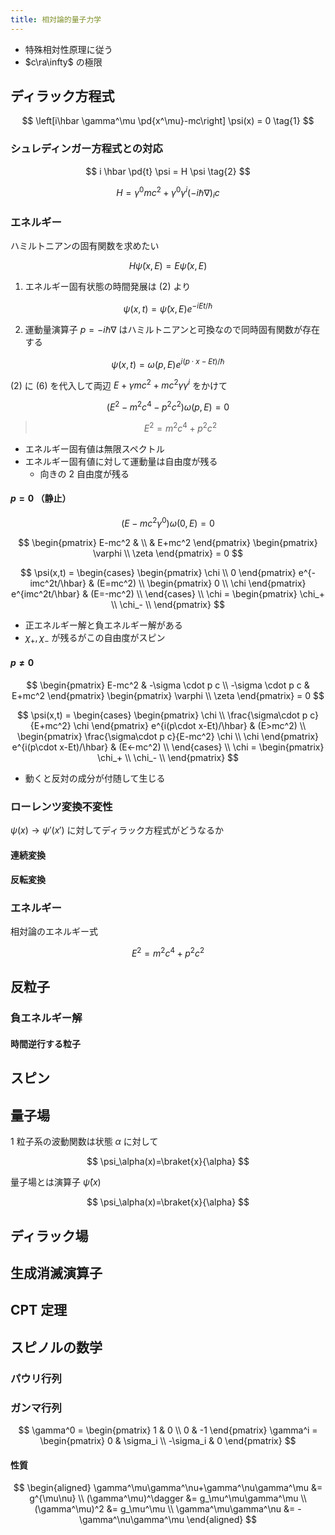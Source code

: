 ```yaml
---
title: 相対論的量子力学
---
```


$$
\newcommand{\d}[2][]{\frac{\mathrm{d} #1}{\mathrm{d} #2}}
\newcommand{\pd}[2][]{\frac{\partial #1}{\partial #2}}
\newcommand{\bra}[1]{\left\langle #1 \right|}
\newcommand{\ket}[1]{\left|#1 \right\rangle}
\newcommand{\braket}[2]{\left\langle #1 \middle|#2 \right\rangle}
$$

- 特殊相対性原理に従う
- $c\ra\infty$ の極限

## ディラック方程式

$$
\left[i\hbar \gamma^\mu \pd{x^\mu}-mc\right] \psi(x) = 0 \tag{1}
$$

### シュレディンガー方程式との対応

$$
i \hbar \pd{t} \psi = H \psi \tag{2}
$$

$$
H = \gamma^0 mc^2 + \gamma^0\gamma^i (-i\hbar \nabla)_i c \tag{3}
$$

### エネルギー

ハミルトニアンの固有関数を求めたい

$$
H\tilde{\psi}(x,E) = E\tilde{\psi}(x,E) \tag{4}
$$

1. エネルギー固有状態の時間発展は (2) より

$$
\psi(x,t) = \tilde{\psi}(x,E)e^{-iEt/\hbar} \tag{5}
$$

2. 運動量演算子 $p=-i\hbar \nabla$ はハミルトニアンと可換なので同時固有関数が存在する

$$
\psi(x,t) = \omega(p,E) e^{i(p\cdot x-Et)/\hbar} \tag{6}
$$

(2) に (6) を代入して両辺 $E+\gamma mc^2+mc^2\gamma\gamma^i$ をかけて

$$
(E^2-m^2c^4-p^2c^2)\omega(p,E)=0
$$

> $$
> E^2 = m^2c^4 + p^2c^2
> $$

- エネルギー固有値は無限スペクトル
- エネルギー固有値に対して運動量は自由度が残る
  - 向きの 2 自由度が残る

#### $p=0$ （静止）

$$
(E-mc^2\gamma^0)\omega(0,E)=0
$$

$$
\begin{pmatrix} E-mc^2 & \\ & E+mc^2 \end{pmatrix}
\begin{pmatrix} \varphi \\ \zeta \end{pmatrix} = 0
$$

$$
\psi(x,t) = \begin{cases}
\begin{pmatrix} \chi \\ 0  \end{pmatrix} e^{-imc^2t/\hbar} & (E=mc^2) \\
\begin{pmatrix} 0 \\ \chi  \end{pmatrix} e^{imc^2t/\hbar} & (E=-mc^2) \\
\end{cases} \\
\chi = \begin{pmatrix} \chi_+ \\ \chi_- \\ \end{pmatrix}
$$

- 正エネルギー解と負エネルギー解がある
- $\chi_+,\chi_-$ が残るがこの自由度がスピン

#### $p\neq 0$

$$
\begin{pmatrix} E-mc^2 & -\sigma \cdot p c \\ -\sigma \cdot p c & E+mc^2 \end{pmatrix}
\begin{pmatrix} \varphi \\ \zeta \end{pmatrix} = 0
$$

$$
\psi(x,t) = \begin{cases}
\begin{pmatrix} \chi \\ \frac{\sigma\cdot p c}{E+mc^2} \chi \end{pmatrix} e^{i(p\cdot x-Et)/\hbar} & (E>mc^2) \\
\begin{pmatrix} \frac{\sigma\cdot p c}{E-mc^2} \chi \\ \chi \end{pmatrix} e^{i(p\cdot x-Et)/\hbar} & (E<-mc^2) \\
\end{cases} \\
\chi = \begin{pmatrix} \chi_+ \\ \chi_- \\ \end{pmatrix}
$$

- 動くと反対の成分が付随して生じる

### ローレンツ変換不変性

$\psi(x)\rightarrow\psi'(x')$ に対してディラック方程式がどうなるか

#### 連続変換

#### 反転変換

### エネルギー

相対論のエネルギー式

$$
E^2 = m^2c^4 + p^2c^2
$$

## 反粒子

### 負エネルギー解

#### 時間逆行する粒子

## スピン

## 量子場

1 粒子系の波動関数は状態 $\alpha$ に対して

$$
\psi_\alpha(x)=\braket{x}{\alpha}
$$

量子場とは演算子 $\hat{\psi}(x)$

$$
\psi_\alpha(x)=\braket{x}{\alpha}
$$

## ディラック場

## 生成消滅演算子

## CPT 定理

## スピノルの数学

### パウリ行列

### ガンマ行列

$$
\gamma^0 = \begin{pmatrix}
1 & 0 \\ 0 & -1
\end{pmatrix}
\gamma^i = \begin{pmatrix}
0 & \sigma_i \\ -\sigma_i & 0
\end{pmatrix}
$$

#### 性質

$$
\begin{aligned}
\gamma^\mu\gamma^\nu+\gamma^\nu\gamma^\mu &= g^{\mu\nu} \\
(\gamma^\mu)^\dagger &= g_\mu^\mu\gamma^\mu \\
(\gamma^\mu)^2 &= g_\mu^\mu \\
\gamma^\mu\gamma^\nu &= -\gamma^\nu\gamma^\mu
\end{aligned}
$$
